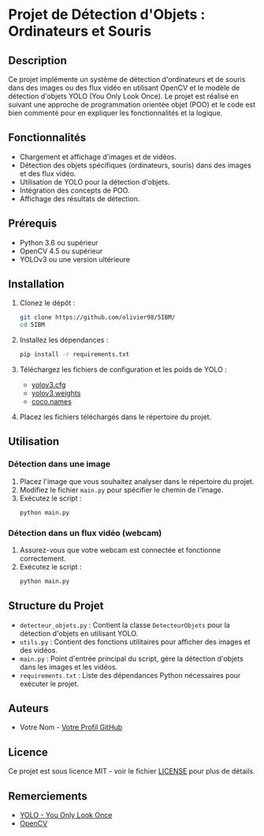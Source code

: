 # Projet de Détection d'Objets : Ordinateurs et Souris

## Description

Ce projet implémente un système de détection d'ordinateurs et de souris dans des images ou des flux vidéo en utilisant OpenCV et le modèle de détection d'objets YOLO (You Only Look Once). Le projet est réalisé en suivant une approche de programmation orientée objet (POO) et le code est bien commenté pour en expliquer les fonctionnalités et la logique.

## Fonctionnalités

- Chargement et affichage d'images et de vidéos.
- Détection des objets spécifiques (ordinateurs, souris) dans des images et des flux vidéo.
- Utilisation de YOLO pour la détection d'objets.
- Intégration des concepts de POO.
- Affichage des résultats de détection.

## Prérequis

- Python 3.6 ou supérieur
- OpenCV 4.5 ou supérieur
- YOLOv3 ou une version ultérieure

## Installation

1. Clonez le dépôt :
    ```bash
    git clone https://github.com/olivier98/5IBM/
    cd 5IBM
    ```

2. Installez les dépendances :
    ```bash
    pip install -r requirements.txt
    ```

3. Téléchargez les fichiers de configuration et les poids de YOLO :
    - [yolov3.cfg](https://github.com/pjreddie/darknet/blob/master/cfg/yolov3.cfg)
    - [yolov3.weights](https://pjreddie.com/media/files/yolov3.weights)
    - [coco.names](https://github.com/pjreddie/darknet/blob/master/data/coco.names)

4. Placez les fichiers téléchargés dans le répertoire du projet.

## Utilisation

### Détection dans une image

1. Placez l'image que vous souhaitez analyser dans le répertoire du projet.
2. Modifiez le fichier `main.py` pour spécifier le chemin de l'image.
3. Exécutez le script :
    ```bash
    python main.py
    ```

### Détection dans un flux vidéo (webcam)

1. Assurez-vous que votre webcam est connectée et fonctionne correctement.
2. Exécutez le script :
    ```bash
    python main.py
    ```

## Structure du Projet

- `detecteur_objets.py` : Contient la classe `DetecteurObjets` pour la détection d'objets en utilisant YOLO.
- `utils.py` : Contient des fonctions utilitaires pour afficher des images et des vidéos.
- `main.py` : Point d'entrée principal du script, gère la détection d'objets dans les images et les vidéos.
- `requirements.txt` : Liste des dépendances Python nécessaires pour exécuter le projet.

## Auteurs

- Votre Nom - [Votre Profil GitHub](https://github.com/votre-utilisateur)

## Licence

Ce projet est sous licence MIT - voir le fichier [LICENSE](LICENSE) pour plus de détails.

## Remerciements

- [YOLO - You Only Look Once](https://pjreddie.com/darknet/yolo/)
- [OpenCV](https://opencv.org/)
